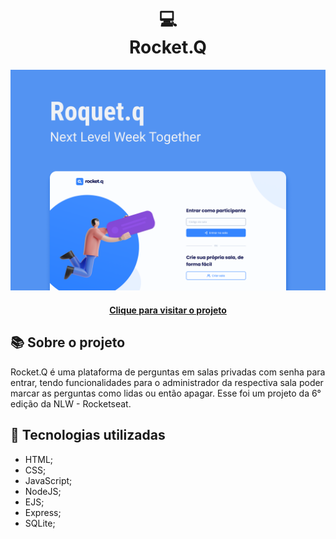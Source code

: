 <h1 align="center">
  💻<br>Rocket.Q
</h1>

![Design preview for the Rocket.Q](./public/images/design-project.png)

<h4 align="center"><a href="">Clique para visitar o projeto</a></h4>

## 📚 Sobre o projeto

Rocket.Q é uma plataforma de perguntas em salas privadas com senha para entrar, tendo funcionalidades para o administrador da respectiva sala poder marcar as perguntas como lidas ou então apagar. Esse foi um projeto da 6° edição da NLW - Rocketseat.

## 💼 Tecnologias utilizadas

- HTML;
- CSS;
- JavaScript;
- NodeJS;
- EJS;
- Express;
- SQLite;
